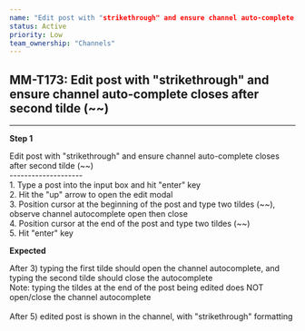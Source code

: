 ```yaml
---
name: "Edit post with "strikethrough" and ensure channel auto-complete closes after second tilde (~~)"
status: Active
priority: Low
team_ownership: "Channels"
---
```


## MM-T173: Edit post with "strikethrough" and ensure channel auto-complete closes after second tilde (~~)

---

**Step 1**

Edit post with "strikethrough" and ensure channel auto-complete closes after second tilde (\~\~)\
\--------------------\
1\. Type a post into the input box and hit "enter" key\
2\. Hit the "up" arrow to open the edit modal\
3\. Position cursor at the beginning of the post and type two tildes (\~\~), observe channel autocomplete open then close\
4\. Position cursor at the end of the post and type two tildes (\~\~)\
5\. Hit "enter" key

**Expected**

After 3) typing the first tilde should open the channel autocomplete, and typing the second tilde should close the autocomplete\
Note: typing the tildes at the end of the post being edited does NOT open/close the channel autocomplete\
\
After 5) edited post is shown in the channel, with "strikethrough" formatting
